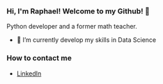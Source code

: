 ### Hi, I'm Raphael! Welcome to my Github! 👋

Python developer and a former math teacher.

- 🌱 I’m currently develop my skills in Data Science


### How to contact me
- [LinkedIn](https://www.linkedin.com/in/raphael-lossec/)




